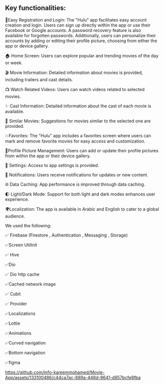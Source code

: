 ## Key functionalities:

📱Easy Registration and Login:
The "Hulu" app facilitates easy account creation and login. Users can sign up directly within the app or use their Facebook or Google accounts. A password recovery feature is also available for forgotten passwords. Additionally, users can personalize their accounts by adding or editing their profile picture, choosing from either the app or device gallery.

🏠 Home Screen:
Users can explore popular and trending movies of the day or week.

🎬 Movie Information:
Detailed information about movies is provided, including trailers and cast details.

📺 Watch Related Videos:
Users can watch videos related to selected movies.

✨ Cast Information:
Detailed information about the cast of each movie is available.

🍿 Similar Movies:
Suggestions for movies similar to the selected one are provided.

💥Favorites:
The "Hulu" app includes a favorites screen where users can mark and remove favorite movies for easy access and customization.

👨Profile Picture Management:
Users can add or update their profile pictures from within the app or their device gallery.

📲 Settings:
Access to app settings is provided.

🔔 Notifications:
Users receive notifications for updates or new content.

🌐 Data Caching:
App performance is improved through data caching.

🌓 Light/Dark Mode:
Support for both light and dark modes enhances user experience.

🌍Localization:
The app is available in Arabic and English to cater to a global audience.

We used the following:

✅ Firebase (Firestore , Authentication , Messaging , Storage)

✅Screen UtilInit

✅ Hive

✅Dio

✅ Dio http cache

✅Cached network image

✅ Cubit

✅ Provider

✅Localizations

✅Lottie

✅Animations

✅Curved navigation

✅Bottom navigation

✅figma 









https://github.com/info-kareemmohamed/Movie-App/assets/133100486/c44ca7ac-889a-448d-9641-d857bcfe8fba

